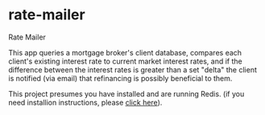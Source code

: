 # rate-mailer
Rate Mailer

This app queries a mortgage broker's client database, compares each client's existing interest rate to current market interest rates, and if the difference between the interest rates is greater than a set "delta" the client is notified (via email) that refinancing is possibly beneficial to them.  

This project presumes you have installed and are running Redis. (if you need installion instructions, please [click here](https://github.com/redis-store/redis-rails)).
